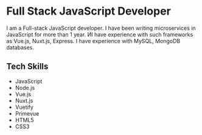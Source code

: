 # Full Stack JavaScript Developer

I am a Full-stack JavaScript developer. I have been writing microservices in JavaScript for more than 1 year. ИI have experience with such frameworks as Vue.js, Nuxt.js, Express. I have experience with MySQL, MongoDB databases. 

## Tech Skills

- JavaScript
- Node.js
- Vue.js
- Nuxt.js
- Vuetify
- Primevue
- HTML5
- CSS3
